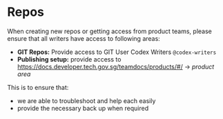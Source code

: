 # Repos

When creating new repos or getting access from product teams, please ensure that all writers have access to following areas:
- **GIT Repos:** Provide access to GIT User Codex Writers `@codex-writers` 
- **Publishing setup:** provide access to https://docs.developer.tech.gov.sg/teamdocs/products/#/ -> *product area*

This is to ensure that:
- we are able to troubleshoot and help each easily
- provide the necessary back up when required